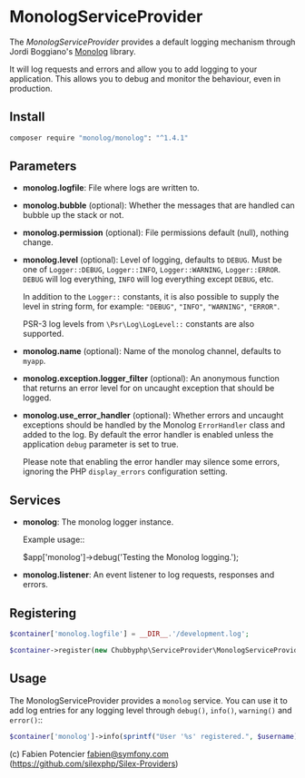 # MonologServiceProvider

The *MonologServiceProvider* provides a default logging mechanism through
Jordi Boggiano's [Monolog][1] library.

It will log requests and errors and allow you to add logging to your
application. This allows you to debug and monitor the behaviour,
even in production.

## Install

```sh
composer require "monolog/monolog": "^1.4.1"
```

## Parameters

* **monolog.logfile**: File where logs are written to.
* **monolog.bubble** (optional): Whether the messages that are handled can bubble up the stack or not.
* **monolog.permission** (optional): File permissions default (null), nothing change.

* **monolog.level** (optional): Level of logging, defaults
  to ``DEBUG``. Must be one of ``Logger::DEBUG``, ``Logger::INFO``,
  ``Logger::WARNING``, ``Logger::ERROR``. ``DEBUG`` will log
  everything, ``INFO`` will log everything except ``DEBUG``,
  etc.

  In addition to the ``Logger::`` constants, it is also possible to supply the
  level in string form, for example: ``"DEBUG"``, ``"INFO"``, ``"WARNING"``,
  ``"ERROR"``.

  PSR-3 log levels from ``\Psr\Log\LogLevel::`` constants are also supported.

* **monolog.name** (optional): Name of the monolog channel,
  defaults to ``myapp``.

* **monolog.exception.logger_filter** (optional): An anonymous function that
  returns an error level for on uncaught exception that should be logged.

* **monolog.use_error_handler** (optional): Whether errors and uncaught exceptions
  should be handled by the Monolog ``ErrorHandler`` class and added to the log.
  By default the error handler is enabled unless the application ``debug`` parameter
  is set to true.

  Please note that enabling the error handler may silence some errors,
  ignoring the PHP ``display_errors`` configuration setting.

## Services

* **monolog**: The monolog logger instance.

  Example usage::

    $app['monolog']->debug('Testing the Monolog logging.');

* **monolog.listener**: An event listener to log requests, responses and errors.

## Registering

```php
$container['monolog.logfile'] = __DIR__.'/development.log';

$container->register(new Chubbyphp\ServiceProvider\MonologServiceProvider());
```

## Usage

The MonologServiceProvider provides a ``monolog`` service. You can use it to
add log entries for any logging level through ``debug()``, ``info()``,
``warning()`` and ``error()``::

```php
$container['monolog']->info(sprintf("User '%s' registered.", $username));
```

(c) Fabien Potencier <fabien@symfony.com> (https://github.com/silexphp/Silex-Providers)

[1]: https://github.com/Seldaek/monolog
